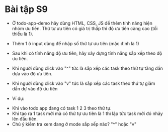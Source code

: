 # Bài tập S9
- Ở todo-app-demo hãy dùng HTML, CSS, JS để thêm tính năng hiện nhóm ưu tiên. Thứ tự ưu tiên có giá trị thấp thì độ ưu tiên càng cao (tối thiểu là 1).

- Thêm 1 ô input dùng để nhập số thứ tự ưu tiên (mặc định là 1)

- Sau khi có tính năng độ ưu tiên, hãy xây dựng tính năng sắp xếp theo độ ưu tiên.

- Khi người dùng click vào "^" tức là sắp xếp các task theo thứ tự tăng dần dựa vào độ ưu tiên.

- Khi người dùng click vào "v" tức là sắp xếp các task theo thứ tự giảm dần dự vào độ ưu tiên


* Ví dụ:
- Khi vào todo app đang có task 1 2 3 theo thứ tự.
- Khi tạo ra 1 task mới mà có thứ tự ưu tiên là 1 thì lập tức task mới đó nhảy lên đầu tiên.
- Chú ý kiểm tra xem đang ở mode sắp xếp nào? "^" hoặc "v"